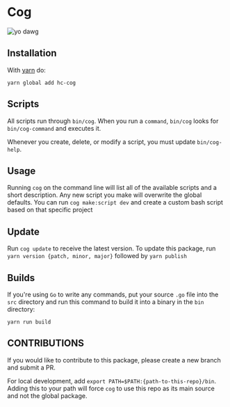 # Cog
![yo dawg](https://raw.githubusercontent.com/happycog/cog/master/yo_dawg.jpg)

## Installation
With [yarn](https://github.com/yarnpkg/yarn) do:

`yarn global add hc-cog`

## Scripts
All scripts run through `bin/cog`. When you run a `command`, `bin/cog` looks for `bin/cog-command` and executes it.

Whenever you create, delete, or modify a script, you must update `bin/cog-help`.

## Usage
Running `cog` on the command line will list all of the available scripts and a short description. Any new script you make will overwrite the global defaults. You can run `cog make:script dev` and create a custom bash script based on that specific project

## Update
Run `cog update` to receive the latest version. To update this package, run `yarn version {patch, minor, major}` followed by `yarn publish`

## Builds
If you're using `Go` to write any commands, put your source `.go` file into the `src` directory and run this command to build it into a binary in the `bin` directory:

```
yarn run build
```

## CONTRIBUTIONS
If you would like to contribute to this package, please create a new branch and submit a PR. 

For local development, add `export PATH=$PATH:{path-to-this-repo}/bin`. Adding this to your path will force `cog` to use this repo as its main source and not the global package. 